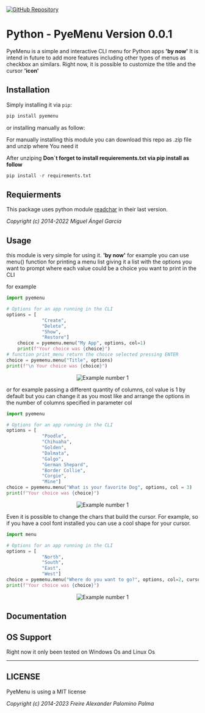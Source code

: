 [![GitHub Repository](https://img.shields.io/badge/-GitHub-%230D0D0D?logo=github&labelColor=gray)](https://github.com/FreireAlexander/PyeMenu)

# Python - PyeMenu Version 0.0.1

PyeMenu is a simple and interactive CLI menu for Python apps __'by now'__ It is intend in future to add more features including other types of menus as checkbox an similars. Right now, it is possible to customize the title and the cursor __'icon'__ 

## Installation

Simply installing it via `pip`:

```bash
pip install pyemenu
```

or installing manually as follow:

For manually installing this module you can download this repo as .zip file and unzip where You need it

After unziping **Don´t forget to install requierements.txt via pip install as follow**

```python
pip install -r requirements.txt
```

## Requierments

This package uses python module [readchar](https://github.com/magmax/python-readchar/tree/master) in their last version.

*Copyright (c) 2014-2022 Miguel Ángel García* 

## Usage

this module is very simple for using it. __'by now'__ for example you can use menu() function for printing a menu list giving it a list with the options you want to prompt where each value could be a choice you want to print in the CLI 

for example

```python
import pyemenu

# Options for an app running in the CLI
options = [
             "Create",
             "Delete", 
             "Show",
             "Restore"]
    choice = pyemenu.menu("My App", options, col=1)
    print(f"Your choice was {choice}")
# function print_menu return the choice selected pressing ENTER 
choice = pyemenu.menu("Title", options)
print(f"\n Your choice was {choice}")
```

<div style="text-align:center">
    <img src="images/Example1.png" alt="Example number 1">
</div>
<p></p>

or for example passing a different quantity of columns, col value is 1 by default but you can change it as you most like and arrange the options in the number of columns specified in parameter col

```python
import pyemenu

# Options for an app running in the CLI
options = [
             "Poodle",
             "Chihuaha",
             "Golden",
             "Dalmata",
             "Galgo",
             "German Shepard",
             "Border Collie",
             "Corgie",
             "Mine"]
choice = pyemenu.menu("What is your favorite Dog", options, col = 3)
print(f"Your choice was {choice}")
```

<div style="text-align:center">
    <img src="images/Example2.png" alt="Example number 1">
</div>

<p></p>

Even it is possible to change the chars that build the cursor. For example, so if you have a cool font installed you can use a cool shape for your cursor.

```python
import menu

# Options for an app running in the CLI
options = [
             "North",
             "South",
             "East",
             "West"]
choice = pyemenu.menu("Where do you want to go?", options, col=2, cursor="󰮯 ")
print(f"Your choice was {choice}")
```

<div style="text-align:center">
    <img src="images/Example3.png" alt="Example number 1">
</div>

<p></p>


## Documentation

## OS Support
Right now it only been tested on Windows Os and Linux Os
______________________________________________________________________


## LICENSE

PyeMenu is using a MIT license

*Copyright (c) 2014-2023 Freire Alexander Palomino Palma*